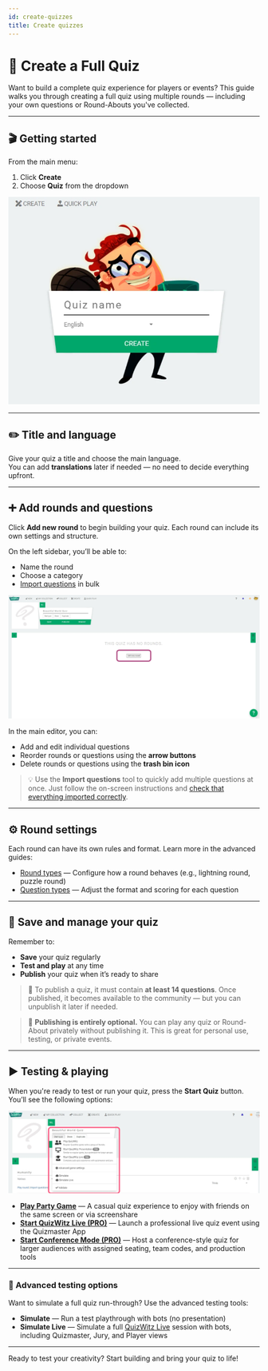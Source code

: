 ```yaml
---
id: create-quizzes
title: Create quizzes
---
```


# 🧠 Create a Full Quiz

Want to build a complete quiz experience for players or events? This guide walks you through creating a full quiz using multiple rounds — including your own questions or Round-Abouts you've collected.

---

## 🎬 Getting started

From the main menu:

1. Click **Create**
2. Choose **Quiz** from the dropdown

![QuizWitz create quiz](../../assets/images/create-quiz.png)

---

## ✏️ Title and language

Give your quiz a title and choose the main language.  
You can add **translations** later if needed — no need to decide everything upfront.

---

## ➕ Add rounds and questions

Click **Add new round** to begin building your quiz. Each round can include its own settings and structure.

On the left sidebar, you’ll be able to:

- Name the round
- Choose a category
- [Import questions](../editor/import-questions) in bulk

![Create new round in quiz](../../assets/images/quiz-add-round.png)

In the main editor, you can:

- Add and edit individual questions
- Reorder rounds or questions using the **arrow buttons**
- Delete rounds or questions using the **trash bin icon**

> 💡 Use the **Import questions** tool to quickly add multiple questions at once. Just follow the on-screen instructions and [check that everything imported correctly](../editor/import-questions).

---

## ⚙️ Round settings

Each round can have its own rules and format. Learn more in the advanced guides:

- [Round types](../round-types/000-round-types.md) — Configure how a round behaves (e.g., lightning round, puzzle round)
- [Question types](../question-types/000-question-types.md) — Adjust the format and scoring for each question

---

## 💾 Save and manage your quiz

Remember to:

- **Save** your quiz regularly
- **Test and play** at any time
- **Publish** your quiz when it’s ready to share

> 📢 To publish a quiz, it must contain **at least 14 questions**. Once published, it becomes available to the community — but you can unpublish it later if needed.

> 📝 **Publishing is entirely optional.** You can play any quiz or Round-About privately without publishing it. This is great for personal use, testing, or private events.

---

## ▶️ Testing & playing

When you're ready to test or run your quiz, press the **Start Quiz** button. You’ll see the following options:

![Quiz playlinks](../../assets/images/quiz-playlinks.png)

- **[Play Party Game](../players/playing)** — A casual quiz experience to enjoy with friends on the same screen or via screenshare
- **[Start QuizWitz Live (PRO)](../quizmaster/introduction)** — Launch a professional live quiz event using the Quizmaster App
- **[Start Conference Mode (PRO)](../tutorials/conference-booth)** — Host a conference-style quiz for larger audiences with assigned seating, team codes, and production tools

---

### 🧪 Advanced testing options

Want to simulate a full quiz run-through? Use the advanced testing tools:

- **Simulate** — Run a test playthrough with bots (no presentation)
- **Simulate Live** — Simulate a full [QuizWitz Live](../quizmaster/introduction) session with bots, including Quizmaster, Jury, and Player views

---

Ready to test your creativity? Start building and bring your quiz to life!
